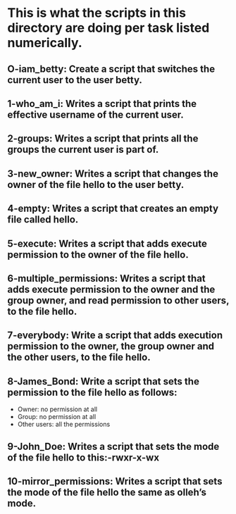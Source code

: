 # This is what the scripts in this directory are doing per task listed numerically.

## O-iam_betty: Create a script that switches the current user to the user betty.
## 1-who_am_i: Writes a script that prints the effective username of the current user.
## 2-groups: Writes a script that prints all the groups the current user is part of.
## 3-new_owner: Writes a script that changes the owner of the file hello to the user betty.
## 4-empty: Writes a script that creates an empty file called hello.
## 5-execute: Writes a script that adds execute permission to the owner of the file hello.
## 6-multiple_permissions: Writes a script that adds execute permission to the owner and the group owner, and read permission to other users, to the file hello.
## 7-everybody: Write a script that adds execution permission to the owner, the group owner and the other users, to the file hello.
## 8-James_Bond: Write a script that sets the permission to the file hello as follows:
* Owner: no permission at all
* Group: no permission at all
* Other users: all the permissions 
## 9-John_Doe: Writes a script that sets the mode of the file hello to this:-rwxr-x-wx
## 10-mirror_permissions: Writes a script that sets the mode of the file hello the same as olleh’s mode. 
